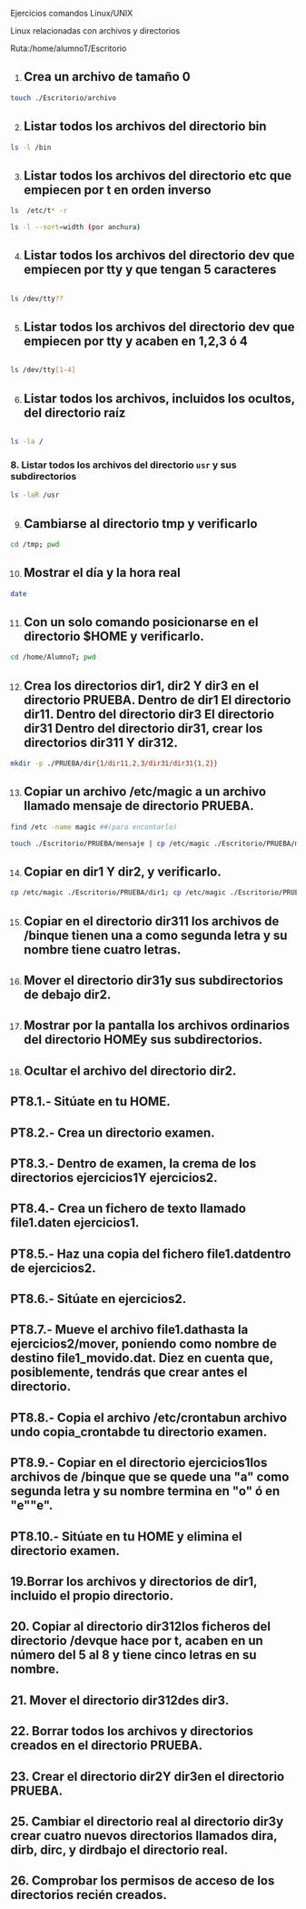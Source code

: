 Ejercicios comandos Linux/UNIX

Linux relacionadas con archivos y directorios

Ruta:/home/alumnoT/Escritorio

1. ## Crea un archivo de tamaño 0

```bash
touch ./Escritorio/archivo

```

2. ## Listar todos los archivos del directorio bin

```bash
ls -l /bin

```

3. ## Listar todos los archivos del directorio etc que empiecen por t en orden inverso

```bash
ls  /etc/t* -r

ls -l --sort=width (por anchura)

```

4. ## Listar todos los archivos del directorio dev que empiecen por tty y que tengan 5 caracteres

```bash

ls /dev/tty??

```

5. ## Listar todos los archivos del directorio dev que empiecen por tty y acaben en 1,2,3 ó 4

```bash

ls /dev/tty[1-4]

```

6. ## Listar todos los archivos, incluidos los ocultos, del directorio raíz

```bash

ls -la /

```

### 8. Listar todos los archivos del directorio `usr` y sus subdirectorios

```bash
ls -laR /usr

```

9. ## Cambiarse al directorio tmp y verificarlo

```bash
cd /tmp; pwd

```

10. ## Mostrar el día y la hora real

```bash
date
```

11.  ## Con un solo comando posicionarse en el directorio $HOME y verificarlo.

```bash
cd /home/AlumnoT; pwd
```

12.  ## Crea los directorios dir1, dir2 Y dir3 en el directorio PRUEBA. Dentro de dir1 El directorio dir11. Dentro del directorio dir3 El directorio dir31 Dentro del directorio dir31, crear los directorios dir311 Y dir312.

```bash
mkdir -p ./PRUEBA/dir{1/dir11,2,3/dir31/dir31{1,2}}

```

13.  ## Copiar un archivo /etc/magic a un archivo llamado mensaje de directorio PRUEBA.

```bash
find /etc -name magic ##(para encontarlo)

touch ./Escritorio/PRUEBA/mensaje | cp /etc/magic ./Escritorio/PRUEBA/mensaje

```

14. ## Copiar en dir1 Y dir2, y verificarlo.
    
```bash
cp /etc/magic ./Escritorio/PRUEBA/dir1; cp /etc/magic ./Escritorio/PRUEBA/dir2

```

15. ## Copiar en el directorio dir311 los archivos de /binque tienen una a como segunda letra y su nombre tiene cuatro letras.

16. ## Mover el directorio dir31y sus subdirectorios de debajo dir2.

17. ## Mostrar por la pantalla los archivos ordinarios del directorio HOMEy sus subdirectorios.

18. ## Ocultar el archivo del directorio dir2.

## PT8.1.- Sitúate en tu HOME.

## PT8.2.- Crea un directorio examen.

## PT8.3.- Dentro de examen, la crema de los directorios ejercicios1Y ejercicios2.

## PT8.4.- Crea un fichero de texto llamado file1.daten ejercicios1.

## PT8.5.- Haz una copia del fichero file1.datdentro de ejercicios2.

## PT8.6.- Sitúate en ejercicios2.

## PT8.7.- Mueve el archivo file1.dathasta la ejercicios2/mover, poniendo como nombre de destino file1_movido.dat. Diez en cuenta que, posiblemente, tendrás que crear antes el directorio.

## PT8.8.- Copia el archivo /etc/crontabun archivo undo copia_crontabde tu directorio examen.

## PT8.9.- Copiar en el directorio ejercicios1los archivos de /binque que se quede una "a" como segunda letra y su nombre termina en "o" ó en "e""e".

## PT8.10.- Sitúate en tu HOME y elimina el directorio examen.

## 19.Borrar los archivos y directorios de dir1, incluido el propio directorio.

## 20. Copiar al directorio dir312los ficheros del directorio /devque hace por t, acaben en un número del 5 al 8 y tiene cinco letras en su nombre.

## 21. Mover el directorio dir312des dir3.

## 22. Borrar todos los archivos y directorios creados en el directorio PRUEBA.

## 23. Crear el directorio dir2Y dir3en el directorio PRUEBA.

## 25. Cambiar el directorio real al directorio dir3y crear cuatro nuevos directorios llamados dira, dirb, dirc, y dirdbajo el directorio real.

## 26. Comprobar los permisos de acceso de los directorios recién creados.
```

